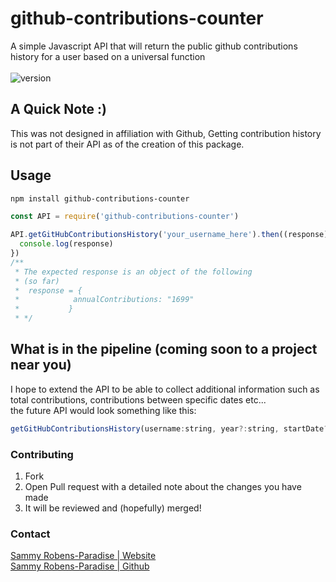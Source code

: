 # github-contributions-counter

A simple Javascript API that will return the public github contributions history for a user based on a universal function\
<br>
![version](https://img.shields.io/npm/v/github-contributions-counter?style=for-the-badge)
## A Quick Note :)

This was not designed in affiliation with Github, Getting contribution history is not part of their API as of the creation of this package.

## Usage

```bash
npm install github-contributions-counter
```

```js
const API = require('github-contributions-counter')

API.getGitHubContributionsHistory('your_username_here').then((response) => {
  console.log(response)
})
/**
 * The expected response is an object of the following
 * (so far)
 *  response = {
 *            annualContributions: "1699"
 *           }
 * */
```

## What is in the pipeline (coming soon to a project near you)

I hope to extend the API to be able to collect additional information such as total contributions, contributions between specific dates etc...\
the future API would look something like this:

```js
getGitHubContributionsHistory(username:string, year?:string, startDate?:string, EndDate?:string)
```

### Contributing

1. Fork
2. Open Pull request with a detailed note about the changes you have made
3. It will be reviewed and (hopefully) merged!

### Contact

[Sammy Robens-Paradise | Website](https://sammyrp.com)\
[Sammy Robens-Paradise | Github](https://github.com/SammyRobensParadise)
